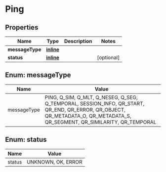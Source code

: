 
# Ping

## Properties
Name | Type | Description | Notes
------------ | ------------- | ------------- | -------------
**messageType** | [**inline**](#MessageType) |  | 
**status** | [**inline**](#Status) |  |  [optional]


<a name="MessageType"></a>
## Enum: messageType
Name | Value
---- | -----
messageType | PING, Q_SIM, Q_MLT, Q_NESEG, Q_SEG, Q_TEMPORAL, SESSION_INFO, QR_START, QR_END, QR_ERROR, QR_OBJECT, QR_METADATA_O, QR_METADATA_S, QR_SEGMENT, QR_SIMILARITY, QR_TEMPORAL


<a name="Status"></a>
## Enum: status
Name | Value
---- | -----
status | UNKNOWN, OK, ERROR




